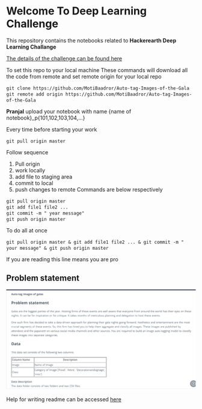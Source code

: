 # Welcome To Deep Learning Challenge 
This repository contains the notebooks related to **Hackerearth Deep Learning Challange**

[The  details of the challenge can be found here](https://www.hackerearth.com/challenges/competitive/hackerearth-deep-learning-challenge-auto-tag-images-gala/machine-learning/auto-tag-images-of-the-gala-9e47fb31/)


To set this repo to your local machine 
These commands will download all the code from remote and set remote origin for your local repo


``` 
git clone https://github.com/MotiBaadror/Auto-tag-Images-of-the-Gala
git remote add origin https://github.com/MotiBaadror/Auto-tag-Images-of-the-Gala
```
**Pranjal** upload your notebook with name {name of notebook}_p{101,102,103,104,...}


Every time before starting your work
``` 
git pull origin master
```

Follow sequence 
1. Pull origin 
2. work locally 
3. add file to staging area
4. commit to local 
5. push changes to remote 
Commands are below respectively 
``` 
git pull origin master
git add file1 file2 ...
git commit -m " year message" 
git push origin master 
```

To do all at once 
```
git pull origin master & git add file1 file2 ... & git commit -m " your message" & git push origin master 
```

If you are reading this line means you are pro

## Problem statement
![Problem Statement](https://github.com/MotiBaadror/Auto-tag-Images-of-the-Gala/blob/master/Problem%20statement.PNG)

Help for writing readme can be accessed [here](https://makeareadme.com)


